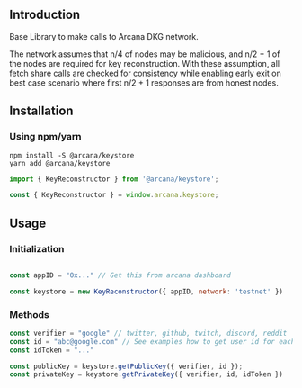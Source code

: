 ## Introduction

Base Library to make calls to Arcana DKG network.

The network assumes that n/4 of nodes may be malicious, and n/2 + 1 of the nodes are required for key reconstruction. With these assumption, all fetch share calls are checked for consistency while enabling early exit on best case scenario where first n/2 + 1 responses are from honest nodes.

## Installation

### Using npm/yarn


```shell
npm install -S @arcana/keystore
yarn add @arcana/keystore
```
  
```js 
import { KeyReconstructor } from '@arcana/keystore';
```

```js
const { KeyReconstructor } = window.arcana.keystore;
```

## Usage

### Initialization

```js

const appID = "0x..." // Get this from arcana dashboard

const keystore = new KeyReconstructor({ appID, network: 'testnet' })
```

### Methods

```js
const verifier = "google" // twitter, github, twitch, discord, reddit
const id = "abc@google.com" // See examples how to get user id for each verifier
const idToken = "..."

const publicKey = keystore.getPublicKey({ verifier, id });
const privateKey = keystore.getPrivateKey({ verifier, id, idToken })
```
